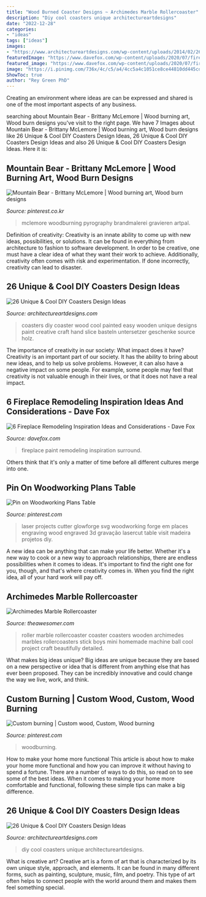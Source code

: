 ```yaml
---
title: "Wood Burned Coaster Designs ~ Archimedes Marble Rollercoaster"
description: "Diy cool coasters unique architectureartdesigns"
date: "2022-12-28"
categories:
- "ideas"
tags: ["ideas"]
images:
- "https://www.architectureartdesigns.com/wp-content/uploads/2014/02/266.jpg"
featuredImage: "https://www.davefox.com/wp-content/uploads/2020/07/fireplace-paint-scaled.jpg"
featured_image: "https://www.davefox.com/wp-content/uploads/2020/07/fireplace-paint-scaled.jpg"
image: "https://i.pinimg.com/736x/4c/c5/a4/4cc5a4c1051ce8ce44810dd445cdc4ea.jpg"
ShowToc: true
author: "Rey Green PhD"
---
```



Creating an environment where ideas are can be expressed and shared is one of the most important aspects of any business.

	

		
searching about Mountain Bear - Brittany McLemore | Wood burning art, Wood burn designs you've visit to the right page. We have 7 Images about Mountain Bear - Brittany McLemore | Wood burning art, Wood burn designs like 26 Unique &amp; Cool DIY Coasters Design Ideas, 26 Unique &amp; Cool DIY Coasters Design Ideas and also 26 Unique &amp; Cool DIY Coasters Design Ideas. Here it is:
		
    
## Mountain Bear - Brittany McLemore | Wood Burning Art, Wood Burn Designs

<img loading=lazy src="https://i.pinimg.com/736x/4c/c5/a4/4cc5a4c1051ce8ce44810dd445cdc4ea.jpg" onerror="this.onerror=null;this.src='https://tse1.mm.bing.net/th?id=OIP.sB7wb7DWygn_gFsqPoe_dQHaFe&amp;pid=15.1';" alt="Mountain Bear - Brittany McLemore | Wood burning art, Wood burn designs">

_Source: pinterest.co.kr_

>mclemore woodburning pyrography brandmalerei gravieren artpal. 

	

Definition of creativity:
Creativity is an innate ability to come up with new ideas, possibilities, or solutions. It can be found in everything from architecture to fashion to software development. In order to be creative, one must have a clear idea of what they want their work to achieve. Additionally, creativity often comes with risk and experimentation. If done incorrectly, creativity can lead to disaster.

    
## 26 Unique &amp; Cool DIY Coasters Design Ideas

<img loading=lazy src="https://www.architectureartdesigns.com/wp-content/uploads/2014/02/1112.jpg" onerror="this.onerror=null;this.src='https://tse3.mm.bing.net/th?id=OIP.kT0A0s9LeqFrxOM6n45TBwHaJB&amp;pid=15.1';" alt="26 Unique &amp; Cool DIY Coasters Design Ideas">

_Source: architectureartdesigns.com_

>coasters diy coaster wood cool painted easy wooden unique designs paint creative craft hand slice basteln untersetzer geschenke source holz. 

	

The importance of creativity in our society: What impact does it have?
Creativity is an important part of our society. It has the ability to bring about new ideas, and to help us solve problems. However, it can also have a negative impact on some people. For example, some people may feel that creativity is not valuable enough in their lives, or that it does not have a real impact.

    
## 6 Fireplace Remodeling Inspiration Ideas And Considerations - Dave Fox

<img loading=lazy src="https://www.davefox.com/wp-content/uploads/2020/07/fireplace-paint-scaled.jpg" onerror="this.onerror=null;this.src='https://tse1.mm.bing.net/th?id=OIP.oPjZxp-85BMGZ6PTKuaiiwHaLJ&amp;pid=15.1';" alt="6 Fireplace Remodeling Inspiration Ideas and Considerations - Dave Fox">

_Source: davefox.com_

>fireplace paint remodeling inspiration surround. 

	

Others think that it's only a matter of time before all different cultures merge into one.

    
## Pin On Woodworking Plans Table

<img loading=lazy src="https://i.pinimg.com/736x/8c/70/84/8c70849310d61666777eded653a9cd81.jpg" onerror="this.onerror=null;this.src='https://tse3.mm.bing.net/th?id=OIP.nLMB69snIBevABAH3dtIGgHaLH&amp;pid=15.1';" alt="Pin on Woodworking Plans Table">

_Source: pinterest.com_

>laser projects cutter glowforge svg woodworking forge em places engraving wood engraved 3d gravação lasercut table visit madeira projetos diy. 

	

A new idea can be anything that can make your life better. Whether it's a new way to cook or a new way to approach relationships, there are endless possibilities when it comes to ideas. It's important to find the right one for you, though, and that's where creativity comes in. When you find the right idea, all of your hard work will pay off.

    
## Archimedes Marble Rollercoaster

<img loading=lazy src="http://theawesomer.com/photos/2012/02/021612_archimedes_mini_rollercoaster_t.jpg" onerror="this.onerror=null;this.src='https://tse4.mm.bing.net/th?id=OIP.VT-u7oPF4GOLc_0UbjoyYAAAAA&amp;pid=15.1';" alt="Archimedes Marble Rollercoaster">

_Source: theawesomer.com_

>roller marble rollercoaster coaster coasters wooden archimedes marbles rollercoasters stick boys mini homemade machine ball cool project craft beautifully detailed. 

	

What makes big ideas unique?
Big ideas are unique because they are based on a new perspective or idea that is different from anything else that has ever been proposed. They can be incredibly innovative and could change the way we live, work, and think.

    
## Custom Burning | Custom Wood, Custom, Wood Burning

<img loading=lazy src="https://i.pinimg.com/736x/a9/a1/27/a9a12724246bd99b3ad2c5fdbd7cca9e.jpg" onerror="this.onerror=null;this.src='https://tse4.mm.bing.net/th?id=OIP.qODYCnLUJQ3PxW9Mlw4DnwHaJ3&amp;pid=15.1';" alt="Custom burning | Custom wood, Custom, Wood burning">

_Source: pinterest.com_

>woodburning. 

	

How to make your home more functional
This article is about how to make your home more functional and how you can improve it without having to spend a fortune. There are a number of ways to do this, so read on to see some of the best ideas. When it comes to making your home more comfortable and functional, following these simple tips can make a big difference.

    
## 26 Unique &amp; Cool DIY Coasters Design Ideas

<img loading=lazy src="https://www.architectureartdesigns.com/wp-content/uploads/2014/02/266.jpg" onerror="this.onerror=null;this.src='https://tse1.mm.bing.net/th?id=OIP.8pmpu34mM9BNzhdpCU5ZsQHaFj&amp;pid=15.1';" alt="26 Unique &amp; Cool DIY Coasters Design Ideas">

_Source: architectureartdesigns.com_

>diy cool coasters unique architectureartdesigns. 

	

What is creative art?
Creative art is a form of art that is characterized by its own unique style, approach, and elements. It can be found in many different forms, such as painting, sculpture, music, film, and poetry. This type of art often helps to connect people with the world around them and makes them feel something special.

